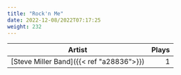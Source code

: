 ```yaml
---
title: "Rock'n Me"
date: 2022-12-08/2022T07:17:25
weight: 232
---
```




 Artist | Plays 
----- | -----:
[Steve Miller Band]({{< ref "a28836">}}) | 1
